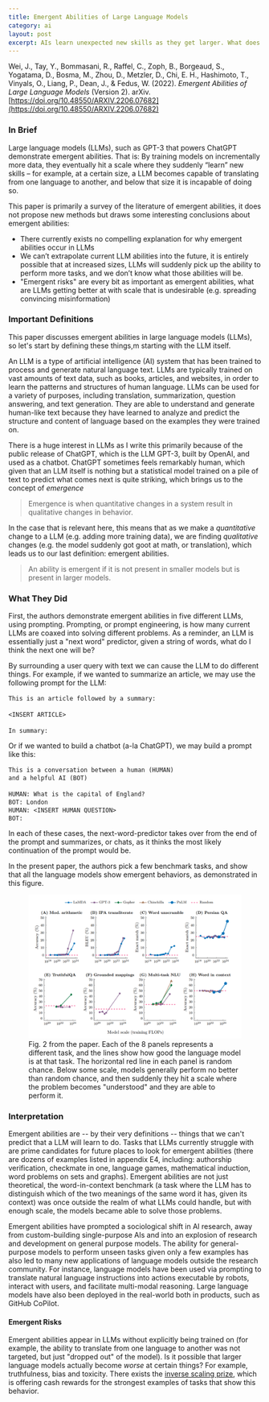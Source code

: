 ```yaml
---
title: Emergent Abilities of Large Language Models
category: ai
layout: post
excerpt: AIs learn unexpected new skills as they get larger. What does this imply?
---
```


Wei, J., Tay, Y., Bommasani, R., Raffel, C., Zoph, B., Borgeaud, S., Yogatama, D., Bosma, M., Zhou, D., Metzler, D., Chi, E. H., Hashimoto, T., Vinyals, O., Liang, P., Dean, J., & Fedus, W. (2022). *Emergent Abilities of Large Language Models* (Version 2). arXiv. [https://doi.org/10.48550/ARXIV.2206.07682](https://doi.org/10.48550/ARXIV.2206.07682)

### In Brief

Large language models (LLMs), such as GPT-3 that powers ChatGPT demonstrate emergent abilities.  That is:  By training models on incrementally more data, they eventually hit a scale where they suddenly “learn” new skills – for example, at a certain size, a LLM becomes capable of translating from one language to another, and below that size it is incapable of doing so.

This paper is primarily a survey of the literature of emergent abilities, it does not propose new methods but draws some interesting conclusions about emergent abilities:

* There currently exists no compelling explanation for why emergent abilities occur in LLMs
* We can’t extrapolate current LLM abilities into the future, it is entirely possible that at increased sizes, LLMs will suddenly pick up the ability to perform more tasks, and we don’t know what those abilities will be.
* "Emergent risks" are every bit as important as emergent abilities, what are LLMs getting better at with scale that is undesirable (e.g. spreading convincing misinformation)

### Important Definitions

This paper discusses emergent abilities in large language models (LLMs), so let's start by defining these things,m starting with the LLM itself.

An LLM is a type of artificial intelligence (AI) system that has been trained to process and generate natural language text. LLMs are typically trained on vast amounts of text data, such as books, articles, and websites, in order to learn the patterns and structures of human language.  LLMs can be used for a variety of purposes, including translation, summarization, question answering, and text generation. They are able to understand and generate human-like text because they have learned to analyze and predict the structure and content of language based on the examples they were trained on.

There is a huge interest in LLMs as I write this primarily because of the public release of ChatGPT, which is the LLM GPT-3, built by OpenAI, and used as a chatbot.  ChatGPT sometimes feels remarkably human, which given that an LLM itself is nothing but a statistical model trained on a pile of text to predict what comes next is quite striking, which brings us to the concept of *emergence*

>Emergence is when quantitative changes in a system result in qualitative changes in behavior.

In the case that is relevant here, this means that as we make a *quantitative* change to a LLM (e.g. adding more training data), we are finding *qualitative* changes (e.g. the model suddenly got goot at math, or translation), which leads us to our last definition: emergent abilities.

> An ability is emergent if it is not present in smaller models but is present in larger models.

### What They Did

First, the authors demonstrate emergent abilities in five different LLMs, using prompting.  Prompting, or prompt engineering, is how many current LLMs are coaxed into solving different problems.  As a reminder, an LLM is essentially just a "next word" predictor, given a string of words, what do I think the next one will be?

By surrounding a user query with text we can cause the LLM to do different things.  For example, if we wanted to summarize an article, we may use the following prompt for the LLM:

```
This is an article followed by a summary:

<INSERT ARTICLE>

In summary:
```

Or if we wanted to build a chatbot (a-la ChatGPT), we may build a prompt like this:

```
This is a conversation between a human (HUMAN)
and a helpful AI (BOT)

HUMAN: What is the capital of England?
BOT: London
HUMAN: <INSERT HUMAN QUESTION>
BOT:
```

In each of these cases, the next-word-predictor takes over from the end of the prompt and summarizes, or chats, as it thinks the most likely continuation of the prompt would be.

In the present paper, the authors pick a few benchmark tasks, and show that all the language models show emergent behaviors, as demonstrated in this figure.

<figure>
  <img alt="Figure 2 from the paper, eight panels showing the performance of different LLMs on problems" src="/assets/images/posts/emergent/fig2.png" />
  <figcaption>
    Fig. 2 from the paper.  Each of the 8 panels represents a different task, and the lines show how good the language model is at that task.  The horizontal red line in each panel is random chance.  Below some scale, models generally perform no better than random chance, and then suddenly they hit a scale where the problem becomes "understood" and they are able to perform it.
  </figcaption>
</figure>

### Interpretation

Emergent abilities are -- by their very definitions -- things that we can't predict that a LLM will learn to do.  Tasks that LLMs currently struggle with are prime candidates for future places to look for emergent abilities (there are dozens of examples listed in appendix E4, including: authorship verification, checkmate in one, language games, mathematical induction, word problems on sets and graphs).  Emergent abilities are not just theoretical, the word-in-context benchmark (a task where the LLM has to distinguish which of the two meanings of the same word it has, given its context) was once outside the realm of what LLMs could handle, but with enough scale, the models became able to solve those problems.

Emergent abilities have prompted a sociological shift in AI research, away from custom-building single-purpose AIs and into an explosion of research and development on general purpose models. The ability for general-purpose models to perform unseen tasks given only a few examples has also led to
many new applications of language models outside the research community. For instance, language models have been used via prompting to translate natural language instructions into actions executable by robots, interact with users, and facilitate multi-modal reasoning. Large language models have also been deployed in the real-world both in products, such as GitHub CoPilot.

#### Emergent Risks

Emergent abilities appear in LLMs without explicitly being trained on (for example, the ability to translate from one language to another was not targeted, but just "dropped out" of the model).  Is it possible that larger language models actually become *worse* at certain things?  For example, truthfulness, bias and toxicity.  There exists the [inverse scaling prize](https://github.com/inverse-scaling/prize), which is offering cash rewards for the strongest examples of tasks that show this behavior.
